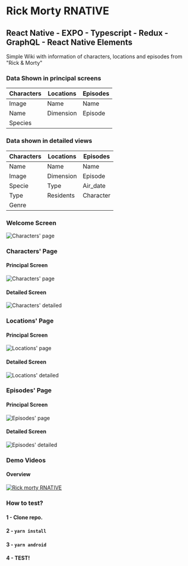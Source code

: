 # Rick Morty RNATIVE

## React Native - EXPO - Typescript - Redux - GraphQL - React Native Elements

Simple Wiki with information of characters, locations and episodes from "Rick & Morty"

### Data Shown in principal screens
| Characters | Locations | Episodes |
|------------|-----------|----------|
| Image      | Name      | Name     |
| Name       | Dimension | Episode  |
| Species    |           |          | 

### Data shown in detailed views
| Characters | Locations | Episodes   |
|------------|-----------|------------|
| Name       | Name      | Name       |
| Image      | Dimension | Episode    |
| Specie     | Type      | Air_date   |
| Type       | Residents | Character  |
| Genre      |           |            |

### Welcome Screen
![Characters' page](https://github.com/cframo/rick-morty-rnative/blob/master/screenshots/welcome.jpg)

### Characters' Page

#### Principal Screen
![Characters' page](https://github.com/cframo/rick-morty-rnative/blob/master/screenshots/characters1.jpg)

#### Detailed Screen
![Characters' detailed](https://github.com/cframo/rick-morty-rnative/blob/master/screenshots/characters2.jpg)

### Locations' Page

#### Principal Screen
![Locations' page](https://github.com/cframo/rick-morty-rnative/blob/master/screenshots/locations1.jpg)

#### Detailed Screen
![Locations' detailed](https://github.com/cframo/rick-morty-app/blob/master/screenshots/locations2.jpg)

### Episodes' Page

#### Principal Screen
![Episodes' page](https://github.com/cframo/rick-morty-rnative/blob/master/screenshots/episodes1.jpg)

#### Detailed Screen
![Episodes' detailed](https://github.com/cframo/rick-morty-rnative/blob/master/screenshots/episodes2.jpg)

### Demo Videos

#### Overview
[![Rick morty RNATIVE](https://img.youtube.com/vi/iHX4SguXwiQ/0.jpg)](https://www.youtube.com/watch?v=iHX4SguXwiQ)

### How to test?
#### 1 - Clone repo.
#### 2 - `yarn install` 
#### 3 - `yarn android`
#### 4 - TEST! 
